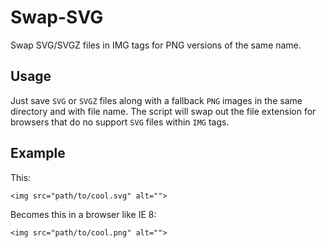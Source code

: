 # Swap-SVG

Swap SVG/SVGZ files in IMG tags for PNG versions of the same name.

## Usage

Just save ```SVG``` or ```SVGZ``` files along with a fallback ```PNG``` images in the same directory and with file name. The script will swap out the file extension for browsers that do no support ```SVG``` files within ```IMG``` tags.

## Example

This:
```
<img src="path/to/cool.svg" alt="">

```

Becomes this in a browser like IE 8:
```
<img src="path/to/cool.png" alt="">

```


